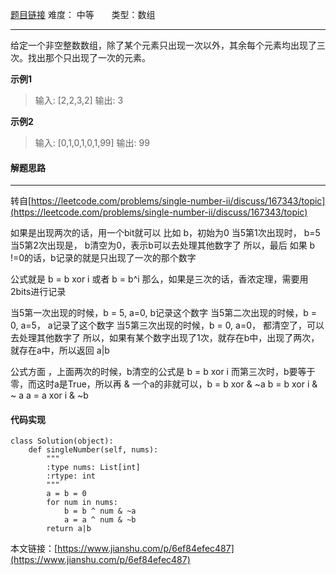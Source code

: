  [题目链接](https://leetcode-cn.com/problems/single-number-ii/)
难度： 中等          &nbsp;&nbsp;&nbsp;&nbsp;&nbsp;&nbsp;类型：数组
***
给定一个非空整数数组，除了某个元素只出现一次以外，其余每个元素均出现了三次。找出那个只出现了一次的元素。

**示例1**
>输入: [2,2,3,2]
输出: 3

**示例2**
>输入: [0,1,0,1,0,1,99]
输出: 99

#### 解题思路
***
转自[https://leetcode.com/problems/single-number-ii/discuss/167343/topic](https://leetcode.com/problems/single-number-ii/discuss/167343/topic)

如果是出现两次的话，用一个bit就可以
比如 b，初始为0
当5第1次出现时， b=5
当5第2次出现是， b清空为0，表示b可以去处理其他数字了
所以，最后 如果 b !=0的话，b记录的就是只出现了一次的那个数字

公式就是 b = b xor i  或者 b = b^i
那么，如果是三次的话，香浓定理，需要用2bits进行记录

当5第一次出现的时候，b = 5, a=0,  b记录这个数字
当5第二次出现的时候，b = 0, a=5， a记录了这个数字
当5第三次出现的时候，b = 0, a=0， 都清空了，可以去处理其他数字了
所以，如果有某个数字出现了1次，就存在b中，出现了两次，就存在a中，所以返回 a|b

公式方面 ，上面两次的时候，b清空的公式是 b = b xor i
而第三次时，b要等于零，而这时a是True，所以再 & 一个a的非就可以，b = b xor & ~a
       b = b xor i & ~ a
       a = a xor i & ~b

#### 代码实现
```
class Solution(object):
    def singleNumber(self, nums):
        """
        :type nums: List[int]
        :rtype: int
        """
        a = b = 0
        for num in nums:
            b = b ^ num & ~a
            a = a ^ num & ~b
        return a|b
```

本文链接：[https://www.jianshu.com/p/6ef84efec487](https://www.jianshu.com/p/6ef84efec487)
